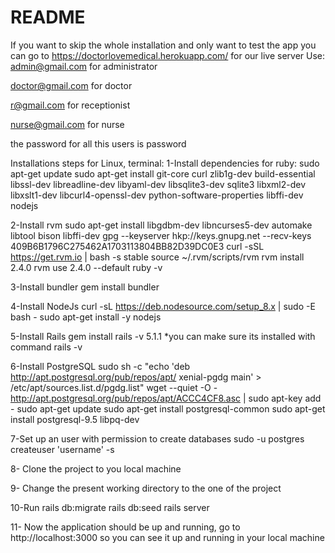 # README
If you want to skip the whole installation and only want to test the app you can go to
https://doctorlovemedical.herokuapp.com/ for our live server
Use:
admin@gmail.com for administrator

doctor@gmail.com for doctor

r@gmail.com for receptionist
 
nurse@gmail.com for nurse

the password for all this users is password


Installations steps for Linux, terminal:
1-Install dependencies for ruby:
sudo apt-get update
sudo apt-get install git-core curl zlib1g-dev build-essential libssl-dev libreadline-dev libyaml-dev libsqlite3-dev sqlite3 libxml2-dev libxslt1-dev libcurl4-openssl-dev python-software-properties libffi-dev nodejs

2-Install rvm
sudo apt-get install libgdbm-dev libncurses5-dev automake libtool bison libffi-dev
gpg --keyserver hkp://keys.gnupg.net --recv-keys 409B6B1796C275462A1703113804BB82D39DC0E3
curl -sSL https://get.rvm.io | bash -s stable
source ~/.rvm/scripts/rvm
rvm install 2.4.0
rvm use 2.4.0 --default
ruby -v

3-Install bundler
gem install bundler

4-Install NodeJs
curl -sL https://deb.nodesource.com/setup_8.x | sudo -E bash -
sudo apt-get install -y nodejs

5-Install Rails
gem install rails -v 5.1.1
*you can make sure its installed with command rails -v

6-Install PostgreSQL
sudo sh -c "echo 'deb http://apt.postgresql.org/pub/repos/apt/ xenial-pgdg main' > /etc/apt/sources.list.d/pgdg.list"
wget --quiet -O - http://apt.postgresql.org/pub/repos/apt/ACCC4CF8.asc | sudo apt-key add -
sudo apt-get update
sudo apt-get install postgresql-common
sudo apt-get install postgresql-9.5 libpq-dev

7-Set up an user with permission to create databases
sudo -u postgres createuser 'username' -s

8- Clone the project to you local machine

9- Change the present working directory to the one of the project

10-Run 
rails db:migrate
rails db:seed
rails server

11- Now the application should be up and running, go to  http://localhost:3000 so you can see it up and running in your local machine
